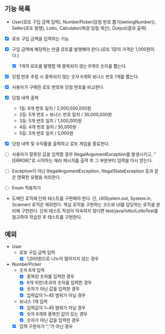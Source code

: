 ## 기능 목록
- User(로또 구입 금액 입력), NumberPicker(당첨 번호 뽑기(winingNumber)), Seller(로또 발행), Lotto, Calculator(복권 당첨 계산), Output(결과 출력)
- [x] 로또 구입 금액을 입력하는 기능
- [x] 구입 금액에 해당하는 만큼 로또를 발행해야 한다.(로또 1장의 가격은 1,000원이다.)
  - [x] 1개의 로또를 발행할 때 중복되지 않는 6개의 숫자를 뽑는다.
- [x] 당첨 번호 추첨 시 중복되지 않는 숫자 6개와 보너스 번호 1개를 뽑는다.
- [x] 사용자가 구매한 로또 번호와 당첨 번호를 비교한다.
- [x] 당첨 내역 출력
  - 1등: 6개 번호 일치 / 2,000,000,000원
  - 2등: 5개 번호 + 보너스 번호 일치 / 30,000,000원
  - 3등: 5개 번호 일치 / 1,500,000원
  - 4등: 4개 번호 일치 / 50,000원
  - 5등: 3개 번호 일치 / 5,000원
- [x] 당첨 내역 및 수익률을 출력하고 로또 게임을 종료한다.
- [ ] 사용자가 잘못된 값을 입력할 경우 IllegalArgumentException를 발생시키고, "[ERROR]"로 시작하는 에러 메시지를 출력 후 그 부분부터 입력을 다시 받는다.
- [ ] Exception이 아닌 IllegalArgumentException, IllegalStateException 등과 같은 명확한 유형을 처리한다.


- [ ] Enum 적용하기
- 도메인 로직에 단위 테스트를 구현해야 한다. 단, UI(System.out, System.in, Scanner) 로직은 제외한다.
  핵심 로직을 구현하는 코드와 UI를 담당하는 로직을 분리해 구현한다.
  단위 테스트 작성이 익숙하지 않다면 test/java/lotto/LottoTest를 참고하여 학습한 후 테스트를 구현한다.

## 예외
- User
  - 로또 구입 금액 입력
    - [x] 1,000원으로 나누어 떨어지지 않는 경우
- NumberPicker
  - 숫자 6개 입력
    - [x] 중복된 숫자를 입력한 경우
    - [x] 6개 미만/초과의 숫자를 입력한 경우
    - [x] 숫자가 아닌 값을 입력한 경우
    - [x] 입력값이 1~45 범위가 아닐 경우
  - 보너스 1개 입력
    - [x] 입력값이 1~45 범위가 아닐 경우
    - [x] 숫자 6개와 중복인 값이 있는 경우
    - [x] 숫자가 아닌 값을 입력한 경우
  - [x] 입력 구분자가 ","가 아닌 경우